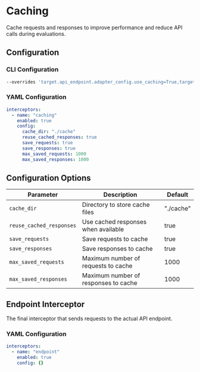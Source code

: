 # Caching

Cache requests and responses to improve performance and reduce API calls during evaluations.

## Configuration

### CLI Configuration
```bash
--overrides 'target.api_endpoint.adapter_config.use_caching=True,target.api_endpoint.adapter_config.caching_dir=./cache,target.api_endpoint.adapter_config.reuse_cached_responses=True'
```

### YAML Configuration
```yaml
interceptors:
  - name: "caching"
    enabled: true
    config:
      cache_dir: "./cache"
      reuse_cached_responses: true
      save_requests: true
      save_responses: true
      max_saved_requests: 1000
      max_saved_responses: 1000
```

## Configuration Options

| Parameter | Description | Default |
|-----------|-------------|---------|
| `cache_dir` | Directory to store cache files | "./cache" |
| `reuse_cached_responses` | Use cached responses when available | true |
| `save_requests` | Save requests to cache | true |
| `save_responses` | Save responses to cache | true |
| `max_saved_requests` | Maximum number of requests to cache | 1000 |
| `max_saved_responses` | Maximum number of responses to cache | 1000 |

## Endpoint Interceptor

The final interceptor that sends requests to the actual API endpoint.

### YAML Configuration
```yaml
interceptors:
  - name: "endpoint"
    enabled: true
    config: {}
```
